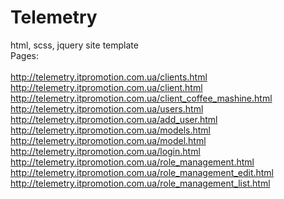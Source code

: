 # Telemetry
html, scss, jquery site template<br/>
Pages:<br/>
<br/>
http://telemetry.itpromotion.com.ua/clients.html<br/>
http://telemetry.itpromotion.com.ua/client.html<br/>
http://telemetry.itpromotion.com.ua/client_coffee_mashine.html<br/>
http://telemetry.itpromotion.com.ua/users.html<br/>
http://telemetry.itpromotion.com.ua/add_user.html<br/>
http://telemetry.itpromotion.com.ua/models.html<br/>
http://telemetry.itpromotion.com.ua/model.html<br/>
http://telemetry.itpromotion.com.ua/login.html<br/>
http://telemetry.itpromotion.com.ua/role_management.html<br/>
http://telemetry.itpromotion.com.ua/role_management_edit.html<br/>
http://telemetry.itpromotion.com.ua/role_management_list.html<br/>